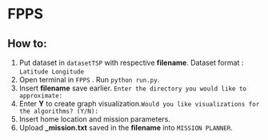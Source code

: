 # FPPS
  ## How to:
  
  1. Put dataset in `datasetTSP` with respective **filename**.
     Dataset format : `Latitude Longitude`
  2. Open terminal in `FPPS` . Run `python run.py`.
  3. Insert **filename** save earlier. 
    `Enter the directory you would like to approximate:`
  4. Enter **Y** to create graph visualization.`Would you like visualizations for the algorithms? (Y/N):`
  5. Insert home location and mission parameters. 
  6. Upload **_mission.txt**  saved in the **filename** into `MISSION PLANNER`.
  
 
